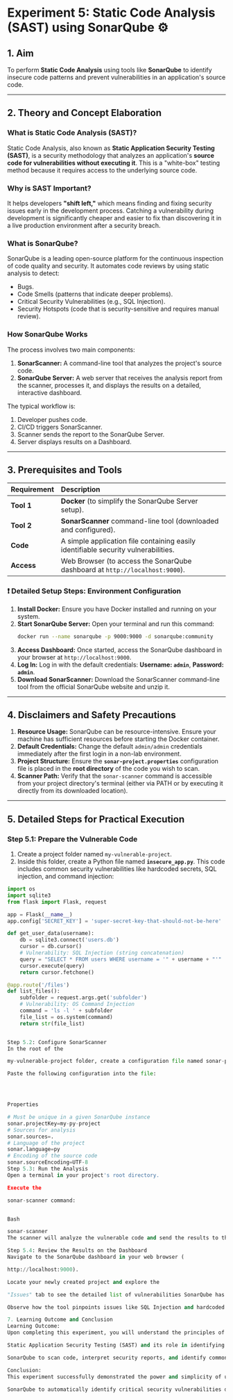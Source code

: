 

# Experiment 5: Static Code Analysis (SAST) using SonarQube ⚙️

## 1. Aim
To perform **Static Code Analysis** using tools like **SonarQube** to identify insecure code patterns and prevent vulnerabilities in an application's source code.

---

## 2. Theory and Concept Elaboration

### What is Static Code Analysis (SAST)?
Static Code Analysis, also known as **Static Application Security Testing (SAST)**, is a security methodology that analyzes an application's **source code for vulnerabilities without executing it**. This is a "white-box" testing method because it requires access to the underlying source code.

### Why is SAST Important?
It helps developers **"shift left,"** which means finding and fixing security issues early in the development process. Catching a vulnerability during development is significantly cheaper and easier to fix than discovering it in a live production environment after a security breach.

### What is SonarQube?
SonarQube is a leading open-source platform for the continuous inspection of code quality and security. It automates code reviews by using static analysis to detect:
* Bugs.
* Code Smells (patterns that indicate deeper problems).
* Critical Security Vulnerabilities (e.g., SQL Injection).
* Security Hotspots (code that is security-sensitive and requires manual review).

### How SonarQube Works
The process involves two main components:
1.  **SonarScanner:** A command-line tool that analyzes the project's source code.
2.  **SonarQube Server:** A web server that receives the analysis report from the scanner, processes it, and displays the results on a detailed, interactive dashboard.

The typical workflow is:
1.  Developer pushes code.
2.  CI/CD triggers SonarScanner.
3.  Scanner sends the report to the SonarQube Server.
4.  Server displays results on a Dashboard.


---

## 3. Prerequisites and Tools
| Requirement | Description |
| :--- | :--- |
| **Tool 1** | **Docker** (to simplify the SonarQube Server setup). |
| **Tool 2** | **SonarScanner** command-line tool (downloaded and configured). |
| **Code** | A simple application file containing easily identifiable security vulnerabilities. |
| **Access** | Web Browser (to access the SonarQube dashboard at `http://localhost:9000`). |

### ❗ Detailed Setup Steps: Environment Configuration

1.  **Install Docker:** Ensure you have Docker installed and running on your system.
2.  **Start SonarQube Server:** Open your terminal and run this command:
    ```bash
    docker run --name sonarqube -p 9000:9000 -d sonarqube:community
    ```
3.  **Access Dashboard:** Once started, access the SonarQube dashboard in your browser at `http://localhost:9000`.
4.  **Log In:** Log in with the default credentials: **Username: `admin`**, **Password: `admin`**.
5.  **Download SonarScanner:** Download the SonarScanner command-line tool from the official SonarQube website and unzip it.

---

## 4. Disclaimers and Safety Precautions

1.  **Resource Usage:** SonarQube can be resource-intensive. Ensure your machine has sufficient resources before starting the Docker container.
2.  **Default Credentials:** Change the default `admin/admin` credentials immediately after the first login in a non-lab environment.
3.  **Project Structure:** Ensure the **`sonar-project.properties`** configuration file is placed in the **root directory** of the code you wish to scan.
4.  **Scanner Path:** Verify that the `sonar-scanner` command is accessible from your project directory's terminal (either via PATH or by executing it directly from its downloaded location).

---

## 5. Detailed Steps for Practical Execution

### Step 5.1: Prepare the Vulnerable Code
1.  Create a project folder named `my-vulnerable-project`.
2.  Inside this folder, create a Python file named **`insecure_app.py`**. This code includes common security vulnerabilities like hardcoded secrets, SQL injection, and command injection:

```python
import os
import sqlite3
from flask import Flask, request

app = Flask(__name__)
app.config['SECRET_KEY'] = 'super-secret-key-that-should-not-be-here'

def get_user_data(username):
    db = sqlite3.connect('users.db')
    cursor = db.cursor()
    # Vulnerability: SQL Injection (string concatenation)
    query = "SELECT * FROM users WHERE username = '" + username + "'"
    cursor.execute(query)
    return cursor.fetchone()

@app.route('/files')
def list_files():
    subfolder = request.args.get('subfolder')
    # Vulnerability: OS Command Injection
    command = 'ls -l ' + subfolder
    file_list = os.system(command)
    return str(file_list)


Step 5.2: Configure SonarScanner
In the root of the 

my-vulnerable-project folder, create a configuration file named sonar-project.properties.

Paste the following configuration into the file:




Properties

# Must be unique in a given SonarQube instance
sonar.projectKey=my-py-project
# Sources for analysis
sonar.sources=.
# Language of the project
sonar.language=py
# Encoding of the source code
sonar.sourceEncoding=UTF-8
Step 5.3: Run the Analysis
Open a terminal in your project's root directory.

Execute the 

sonar-scanner command:


Bash

sonar-scanner
The scanner will analyze the vulnerable code and send the results to the local SonarQube server.

Step 5.4: Review the Results on the Dashboard
Navigate to the SonarQube dashboard in your web browser (

http://localhost:9000).

Locate your newly created project and explore the 

"Issues" tab to see the detailed list of vulnerabilities SonarQube has detected.

Observe how the tool pinpoints issues like SQL Injection and hardcoded secrets.

7. Learning Outcome and Conclusion
Learning Outcome:
Upon completing this experiment, you will understand the principles of 

Static Application Security Testing (SAST) and its role in identifying vulnerabilities early in the development lifecycle. You will gain practical experience using a SAST tool like 

SonarQube to scan code, interpret security reports, and identify common insecure patterns like SQL injection or hardcoded secrets.

Conclusion:
This experiment successfully demonstrated the power and simplicity of using a SAST tool like 

SonarQube to automatically identify critical security vulnerabilities directly from source code. By scanning a deliberately insecure application, we saw how SonarQube pinpointed exact issues like SQL Injection and hardcoded secrets without ever running the program. Integrating static analysis into the development workflow provides developers with immediate, actionable feedback, allowing them to fix security flaws proactively and build more secure applications from the ground up.



